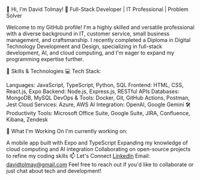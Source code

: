 👋 Hi, I'm David Tolmay!
🎯 Full-Stack Developer | IT Professional | Problem Solver

Welcome to my GitHub profile! I'm a highly skilled and versatile professional with a diverse background in IT, customer service, small business management, and craftsmanship. I recently completed a Diploma in Digital Technology Development and Design, specializing in full-stack development, AI, and cloud computing, and I'm eager to expand my programming expertise further.

🚀 Skills & Technologies
💻 Tech Stack:

Languages: JavaScript, TypeScript, Python, SQL
Frontend: HTML, CSS, React.js, Expo
Backend: Node.js, Express.js, RESTful APIs
Databases: MongoDB, MySQL
DevOps & Tools: Docker, Git, GitHub Actions, Postman, Jest
Cloud Services: Azure, AWS
AI Integration: OpenAI, Google Gemini
🛠 Productivity Tools:
Microsoft Office Suite, Google Suite, JIRA, Confluence, Kibana, Zendesk

🎯 What I'm Working On
I'm currently working on:

A mobile app built with Expo and TypeScript
Expanding my knowledge of cloud computing and AI integration
Collaborating on open-source projects to refine my coding skills
📫 Let's Connect
[LinkedIn](https://www.linkedin.com/in/david-tolmay)
Email: davidtolmay@gmail.com
Feel free to reach out if you'd like to collaborate or just chat about tech and development!
